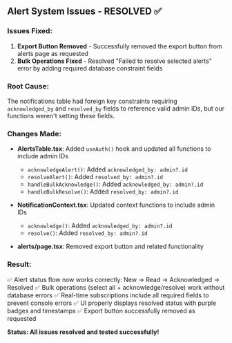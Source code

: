 ## Alert System Issues - RESOLVED ✅

### Issues Fixed:
1. **Export Button Removed** - Successfully removed the export button from alerts page as requested
2. **Bulk Operations Fixed** - Resolved "Failed to resolve selected alerts" error by adding required database constraint fields

### Root Cause:
The notifications table had foreign key constraints requiring `acknowledged_by` and `resolved_by` fields to reference valid admin IDs, but our functions weren't setting these fields.

### Changes Made:
- **AlertsTable.tsx**: Added `useAuth()` hook and updated all functions to include admin IDs
  - `acknowledgeAlert()`: Added `acknowledged_by: admin?.id`
  - `resolveAlert()`: Added `resolved_by: admin?.id`
  - `handleBulkAcknowledge()`: Added `acknowledged_by: admin?.id`
  - `handleBulkResolve()`: Added `resolved_by: admin?.id`

- **NotificationContext.tsx**: Updated context functions to include admin IDs
  - `acknowledge()`: Added `acknowledged_by: admin?.id`
  - `resolve()`: Added `resolved_by: admin?.id`

- **alerts/page.tsx**: Removed export button and related functionality

### Result:
✅ Alert status flow now works correctly: New → Read → Acknowledged → Resolved
✅ Bulk operations (select all + acknowledge/resolve) work without database errors
✅ Real-time subscriptions include all required fields to prevent console errors
✅ UI properly displays resolved status with purple badges and timestamps
✅ Export button successfully removed as requested

**Status: All issues resolved and tested successfully!**